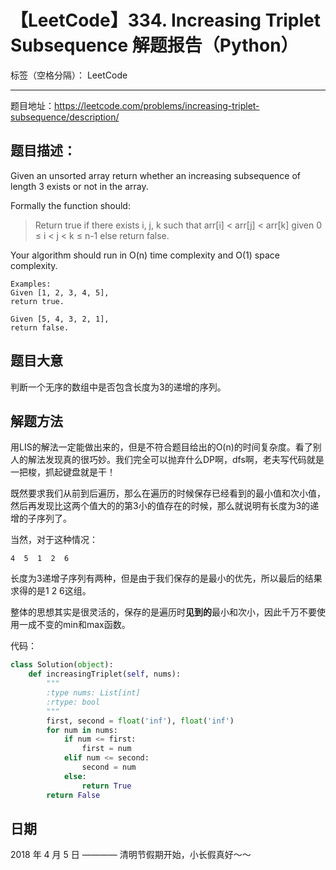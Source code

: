 # 【LeetCode】334. Increasing Triplet Subsequence 解题报告（Python）

标签（空格分隔）： LeetCode

---

题目地址：https://leetcode.com/problems/increasing-triplet-subsequence/description/

## 题目描述：

Given an unsorted array return whether an increasing subsequence of length 3 exists or not in the array.

Formally the function should:

> Return true if there exists i, j, k  such that arr[i] < arr[j] < arr[k] 
> given 0 ≤ i < j < k ≤ n-1 else return false.

Your algorithm should run in O(n) time complexity and O(1) space complexity.

    Examples:
    Given [1, 2, 3, 4, 5],
    return true.
    
    Given [5, 4, 3, 2, 1],
    return false.

## 题目大意

判断一个无序的数组中是否包含长度为3的递增的序列。

## 解题方法

用LIS的解法一定能做出来的，但是不符合题目给出的O(n)的时间复杂度。看了别人的解法发现真的很巧妙。我们完全可以抛弃什么DP啊，dfs啊，老夫写代码就是一把梭，抓起键盘就是干！

既然要求我们从前到后遍历，那么在遍历的时候保存已经看到的最小值和次小值，然后再发现比这两个值大的的第3小的值存在的时候，那么就说明有长度为3的递增的子序列了。

当然，对于这种情况：

    4  5  1  2  6

长度为3递增子序列有两种，但是由于我们保存的是最小的优先，所以最后的结果求得的是1  2  6这组。

整体的思想其实是很灵活的，保存的是遍历时**见到的**最小和次小，因此千万不要使用一成不变的min和max函数。

代码：

```python
class Solution(object):
    def increasingTriplet(self, nums):
        """
        :type nums: List[int]
        :rtype: bool
        """
        first, second = float('inf'), float('inf')
        for num in nums:
            if num <= first:
                first = num
            elif num <= second:
                second = num
            else:
                return True
        return False
```

## 日期

2018 年 4 月 5 日 ———— 清明节假期开始，小长假真好～～


  [1]: https://blog.csdn.net/fuxuemingzhu/article/details/79821305